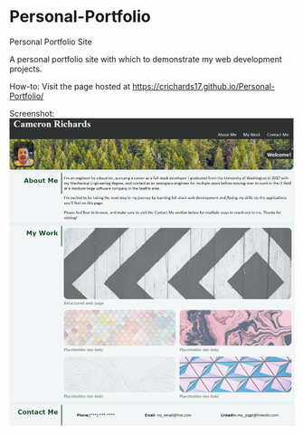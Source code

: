 # Personal-Portfolio
Personal Portfolio Site

A personal portfolio site with which to demonstrate my web development projects.

How-to:
Visit the page hosted at https://crichards17.github.io/Personal-Portfolio/

Screenshot:
![portfolio demo](/Assets/Images/screencap.png)